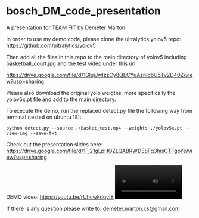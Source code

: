 # bosch_DM_code_presentation
A presentation for TEAM FIT by Demeter Márton


In order to use my demo code, please clone the ultralytics yolov5 repo: https://github.com/ultralytics/yolov5

Then add all the files in this repo to the main directory of yolov5 including basketball_court.jpg and the test video under this url:

https://drive.google.com/file/d/1GlujJwIzzCy8QECYuAznldbU5Tv2D40Z/view?usp=sharing

Please also download the original yolo weigths, more specifically the yolov5x.pt file and add to the main directory.

To execute the demo, run the replaced detect.py file the following way from terminal (tested on ubuntu 18):

`python detect.py --source ./basket_test.mp4 --weights ./yolov5x.pt --view-img --save-txt`

Check out the presentation slides here: https://drive.google.com/file/d/1Fj21gLpHQZLQABRWDE8Fq3hisCTFgoYe/view?usp=sharing

DEMO video: https://youtu.be/rUhcwkdqvl8
<video src=https://youtu.be/rUhcwkdqvl8 width=180></video>

If there is any question please write to: demeter.marton.cs@gmail.com
 

